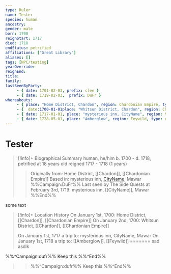 ```yaml
---
type: Ruler
name: Tester
species: human
ancestry:
gender: male
born: 1700
reignStart: 1717
died: 1718
endStatus: petrified
affiliations: ["Great Library"]
aliases: []
tags: [NPC/testing]
yearOverride: 
reignEnd:
title:
family:
lastSeenByParty: 
     - { date: 1701-02-03, prefix: clee }
     - { date: 1719-02-03,  prefix: DuFr }
whereabouts:
     - { place: "Home District, Chardon", region: Chardonian Empire, type: origin}
     - {  date:1700-01-01place: "Whitsun District, Chardon", region: Chardonian Empire, type: home}
     - { date: 1717-01-01, place: "mysterious inn, CityName", region: Mawar, type: home }        
     - { date: 1728-05-01, place: "Amberglow", region: Feywild, type: excursion }   
---
```

# Tester
>[!info]+ Biographical Summary
>human, he/him
>b. 1700 - d. 1718, petrified at 18 years old
>reigned 1717 - 1718 (1 years)
>> Originally from: Home District, [[Chardon]], [[Chardonian Empire]]
>> Based in: mysterious inn, [CityName](../city/CityName.md), Mawar
>>%%Campaign:DuFr%% Last seen by The Side Quests at February 3rd, 1719: mysterious inn, [[CityName]], Mawar %%End%%
>> 


some text


>[!info]+ Location History
> On January 1st, 1700: Home District, [[Chardon]], [[Chardonian Empire]]
> On January 2nd, 1700: Whitsun District, [[Chardon]], [[Chardonian Empire]]
>> 
> On January 1st, 1717 a trip to: mysterious inn, CityName, Mawar
> On January 1st, 1718 a trip to: [[Amberglow]], [[Feywild]]
=======
sad asdlk

%%^Campaign:dufr%% Keep this %%^End%%


>>%%^Campaign:dufr%% Keep this %%^End%%

